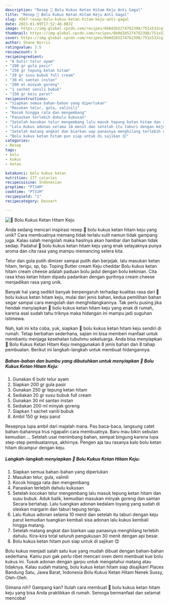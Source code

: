 ```yaml
---
description: "Resep 🎂 Bolu Kukus Ketan Hitam Keju Anti Gagal"
title: "Resep 🎂 Bolu Kukus Ketan Hitam Keju Anti Gagal"
slug: 4567-resep-bolu-kukus-ketan-hitam-keju-anti-gagal
date: 2021-01-09T17:52:40.087Z
image: https://img-global.cpcdn.com/recipes/6b0d2b5274762398/751x532cq70/🎂-bolu-kukus-ketan-hitam-keju-foto-resep-utama.jpg
thumbnail: https://img-global.cpcdn.com/recipes/6b0d2b5274762398/751x532cq70/🎂-bolu-kukus-ketan-hitam-keju-foto-resep-utama.jpg
cover: https://img-global.cpcdn.com/recipes/6b0d2b5274762398/751x532cq70/🎂-bolu-kukus-ketan-hitam-keju-foto-resep-utama.jpg
author: Shane Norris
ratingvalue: 3.5
reviewcount: 5
recipeingredient:
- "6 butir telur ayam"
- "200 gr gula pasir"
- "250 gr tepung ketan hitam"
- "20 gr susu bubuk full cream"
- "30 ml santan instan"
- "200 ml minyak goreng"
- "1 sachet vanili bubuk"
- "150 gr keju parut"
recipeinstructions:
- "Siapkan semua bahan-bahan yang diperlukan"
- "Masukan telur, gula, valinili"
- "Kocok hingga rata dan mengembang"
- "Panaskan terlebih dahulu kukusan"
- "Setelah kocokan telur mengembang lalu masuk tepung ketan hitam dan susu bubuk. Aduk balik, kemudian masukan minyak goreng dan santan Secara bertahap. Lalu tuangkan adonan kedalam loyang yang sudah di oleskan margarin dan taburi tepung terigu."
- "Lalu Kukus adonan selama 10 menit dan setelah itu taburi dengan keju parut kemudian tuangkan kembali sisa adonan lalu kukus kembali hingga matang."
- "Setelah matang angkat dan biarkan uap panasnya menghilang terlebih dahulu. Kira-kira total seluruh pengukusan 30 menit dengan api besar."
- "Bolu kukus ketan hitam pun siap untuk di sajikan 😊"
categories:
- Resep
tags:
- bolu
- kukus
- ketan

katakunci: bolu kukus ketan 
nutrition: 277 calories
recipecuisine: Indonesian
preptime: "PT34M"
cooktime: "PT31M"
recipeyield: "1"
recipecategory: Dessert

---
```



![🎂 Bolu Kukus Ketan Hitam Keju](https://img-global.cpcdn.com/recipes/6b0d2b5274762398/751x532cq70/🎂-bolu-kukus-ketan-hitam-keju-foto-resep-utama.jpg)

Anda sedang mencari inspirasi resep 🎂 bolu kukus ketan hitam keju yang unik? Cara membuatnya memang tidak terlalu sulit namun tidak gampang juga. Kalau salah mengolah maka hasilnya akan hambar dan bahkan tidak sedap. Padahal 🎂 bolu kukus ketan hitam keju yang enak selayaknya punya aroma dan cita rasa yang mampu memancing selera kita.

Telur dan gula putih dimixer sampai putih dan berjejak. lalu masukan ketan hitam, terigu, sp, bp. Toping Butter cream Keju cheddar Bolu kukus ketan hitam cream cheese adalah paduan bolu jadul dengan bolu kekinian. Cita rasa khas ketan hitam dipadu padankan dengan gurihnya cream cheese menjadikan rasa yang unik.

Banyak hal yang sedikit banyak berpengaruh terhadap kualitas rasa dari 🎂 bolu kukus ketan hitam keju, mulai dari jenis bahan, kedua pemilihan bahan segar sampai cara mengolah dan menghidangkannya. Tak perlu pusing jika hendak menyiapkan 🎂 bolu kukus ketan hitam keju yang enak di rumah, karena asal sudah tahu triknya maka hidangan ini mampu jadi suguhan istimewa.


Nah, kali ini kita coba, yuk, siapkan 🎂 bolu kukus ketan hitam keju sendiri di rumah. Tetap berbahan sederhana, sajian ini bisa memberi manfaat untuk membantu menjaga kesehatan tubuhmu sekeluarga. Anda bisa menyiapkan 🎂 Bolu Kukus Ketan Hitam Keju menggunakan 8 jenis bahan dan 8 tahap pembuatan. Berikut ini langkah-langkah untuk membuat hidangannya.

<!--inarticleads1-->

##### Bahan-bahan dan bumbu yang dibutuhkan untuk menyiapkan 🎂 Bolu Kukus Ketan Hitam Keju:

1. Gunakan 6 butir telur ayam
1. Siapkan 200 gr gula pasir
1. Gunakan 250 gr tepung ketan hitam
1. Sediakan 20 gr susu bubuk full cream
1. Gunakan 30 ml santan instan
1. Sediakan 200 ml minyak goreng
1. Siapkan 1 sachet vanili bubuk
1. Ambil 150 gr keju parut


Resepnya lupa ambil dari majalah mana. Pas baca-baca, langsung catet bahan-bahannya trus ngapalin cara membuatnya. Baru mau bikin sebulan kemudian … Setelah usai menimbang bahan, sempat bingung karena lupa step-step pembuatannya, akhirnya. Pengen aja tau rasanya kalo bolu ketan hitam dicampur dengan keju. 

<!--inarticleads2-->

##### Langkah-langkah menyiapkan 🎂 Bolu Kukus Ketan Hitam Keju:

1. Siapkan semua bahan-bahan yang diperlukan
1. Masukan telur, gula, valinili
1. Kocok hingga rata dan mengembang
1. Panaskan terlebih dahulu kukusan
1. Setelah kocokan telur mengembang lalu masuk tepung ketan hitam dan susu bubuk. Aduk balik, kemudian masukan minyak goreng dan santan Secara bertahap. Lalu tuangkan adonan kedalam loyang yang sudah di oleskan margarin dan taburi tepung terigu.
1. Lalu Kukus adonan selama 10 menit dan setelah itu taburi dengan keju parut kemudian tuangkan kembali sisa adonan lalu kukus kembali hingga matang.
1. Setelah matang angkat dan biarkan uap panasnya menghilang terlebih dahulu. Kira-kira total seluruh pengukusan 30 menit dengan api besar.
1. Bolu kukus ketan hitam pun siap untuk di sajikan 😊


Bolu kukus menjadi salah satu kue yang mudah dibuat dengan bahan-bahan sederhana. Kamu pun gak perlu ribet mencari oven demi membuat kue bolu kukus ini. Tusuk adonan dengan garpu untuk mengetahui matang atau tidaknya. Kalau sudah matang, bolu kukus ketan hitam siap disajikan! Places Bandung Satu, Jawa Barat, Indonesia Bolu Kukus Ketan Hitam Nenek Sussy, Oleh-Oleh. 

Gimana nih? Gampang kan? Itulah cara membuat 🎂 bolu kukus ketan hitam keju yang bisa Anda praktikkan di rumah. Semoga bermanfaat dan selamat mencoba!

